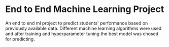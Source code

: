 # End to End Machine Learning Project

An end to end ml project to predict students' performance based on previously available data. Different machine learning algorithms were used and after training and hyperparameter tuning the best model was chosed for predicting.